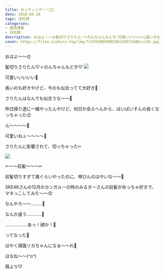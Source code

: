 ```yaml
---
title: カッティング〜〜👍🏻
date: 2018-04-24
tags: 涼花萌
categories: 
- 成员博客
- 涼花萌
description: おはよ〜〜🌞髪切りさりたん♡＋のんちゃんもどき♡可愛いいいいい💓長いのも好きやけど、今のも似合ってて大好き💓さりたんはなんでも似合...
cover: https://files.zzzhxxx.top/img/7cd78100569025bcb36f2dd0cccf8.jpg 
---
```








おはよ〜〜🌞







髪切りさりたん♡＋のんちゃんもどき♡
![](https://files.zzzhxxx.top/img/7cd78100569025bcb36f2dd0cccf8.jpg)








可愛いいいいい💓



長いのも好きやけど、今のも似合ってて大好き💓






さりたんはなんでも似合うな〜〜🤗







昨日帰り道に一緒やったんやけど、何日か会えへんから、ばいばいすんの長くなっちゃった😉





ん〜〜〜〜💓



可愛いねぇ〜〜〜〜💓

















さりたんに影響されて、切っちゃった✂︎







![](https://files.zzzhxxx.top/img/7cd78100569025bcb36f2dd0cccf8-01.jpg)









✂︎〜〜前髪〜〜〜✂︎









前髪切りすぎて眉ぐらいやったのに、伸びんのはやいな〜〜🍬











SKE48さんの12月のカンガルーの時のみるきーさんの前髪がめっちゃ好きで、マネっこしてみた〜〜😊













なんやろ〜〜………🤔








なんか違う…………🤔












………………あっ！顔か！🙈







ってなった🙈










はやく顔面リカちゃんになぁ〜〜れ💫








ほなね〜〜(*^o^*)



萌より♡


